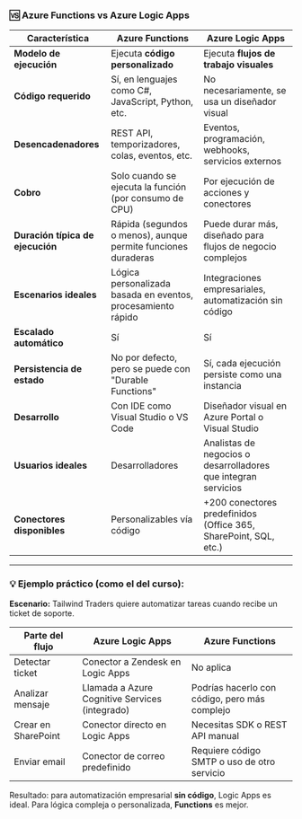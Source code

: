 

### 🆚 **Azure Functions vs Azure Logic Apps**

| Característica                         | **Azure Functions**                                                | **Azure Logic Apps**                                               |
|--------------------------------------|--------------------------------------------------------------------|--------------------------------------------------------------------|
| **Modelo de ejecución**              | Ejecuta **código personalizado**                                    | Ejecuta **flujos de trabajo visuales**                             |
| **Código requerido**                 | Sí, en lenguajes como C#, JavaScript, Python, etc.                 | No necesariamente, se usa un diseñador visual                      |
| **Desencadenadores**                 | REST API, temporizadores, colas, eventos, etc.                     | Eventos, programación, webhooks, servicios externos                |
| **Cobro**                            | Solo cuando se ejecuta la función (por consumo de CPU)             | Por ejecución de acciones y conectores                             |
| **Duración típica de ejecución**     | Rápida (segundos o menos), aunque permite funciones duraderas      | Puede durar más, diseñado para flujos de negocio complejos         |
| **Escenarios ideales**              | Lógica personalizada basada en eventos, procesamiento rápido       | Integraciones empresariales, automatización sin código             |
| **Escalado automático**              | Sí                                                                 | Sí                                                                 |
| **Persistencia de estado**           | No por defecto, pero se puede con "Durable Functions"              | Sí, cada ejecución persiste como una instancia                     |
| **Desarrollo**                       | Con IDE como Visual Studio o VS Code                               | Diseñador visual en Azure Portal o Visual Studio                   |
| **Usuarios ideales**                 | Desarrolladores                                                     | Analistas de negocios o desarrolladores que integran servicios     |
| **Conectores disponibles**           | Personalizables vía código                                          | +200 conectores predefinidos (Office 365, SharePoint, SQL, etc.)  |

---

### 💡 Ejemplo práctico (como el del curso):

**Escenario:** Tailwind Traders quiere automatizar tareas cuando recibe un ticket de soporte.

| Parte del flujo | Azure Logic Apps                                   | Azure Functions                                |
|-----------------|----------------------------------------------------|------------------------------------------------|
| Detectar ticket | Conector a Zendesk en Logic Apps                   | No aplica                                      |
| Analizar mensaje| Llamada a Azure Cognitive Services (integrado)     | Podrías hacerlo con código, pero más complejo  |
| Crear en SharePoint | Conector directo en Logic Apps               | Necesitas SDK o REST API manual                |
| Enviar email     | Conector de correo predefinido                   | Requiere código SMTP o uso de otro servicio    |

Resultado: para automatización empresarial **sin código**, Logic Apps es ideal. Para lógica compleja o personalizada, **Functions** es mejor.

